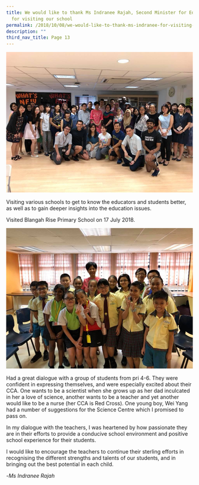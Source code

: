 ```yaml
---
title: We would like to thank Ms Indranee Rajah, Second Minister for Education
  for visiting our school
permalink: /2018/10/08/we-would-like-to-thank-ms-indranee-for-visiting-our-school/
description: ""
third_nav_title: Page 13
---
```

![](/images/37390708_2324096417607314_9032933255669612544_n.jpeg)

<p>Visiting various schools to get to know the educators and students better, as well as to gain deeper insights into the education issues.</p>
<p>Visited Blangah Rise Primary School on 17 July 2018.</p>

![](/images/37395499_2324096410940648_2943261901636763648_n.jpeg)

<p>Had a great dialogue with a group of students from pri 4-6. They were confident in expressing themselves, and were especially excited about their CCA. One wants to be a scientist when she grows up as her dad inculcated in her a love of science, another wants to be a teacher and yet another would like to be a nurse (her CCA is Red Cross). One young boy, Wei Yang had a number of suggestions for the Science Centre which I promised to pass on.</p>
<p>In my dialogue with the teachers, I was heartened by how passionate they are in their efforts to provide a conducive school environment and positive school experience for their students.</p>
<p>I would like to encourage the teachers to continue their sterling efforts in recognising the different strengths and talents of our students, and in bringing out the best potential in each child.</p>
<p>-<em>Ms&nbsp;Indranee Rajah</em></p>